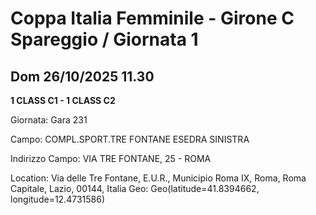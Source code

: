 

# Coppa Italia Femminile  - Girone C Spareggio / Giornata 1

## Dom 26/10/2025 11.30

<strong>1 CLASS C1 - 1 CLASS C2</strong>

Giornata: Gara 231

Campo: COMPL.SPORT.TRE FONTANE ESEDRA SINISTRA 

Indirizzo Campo:  VIA TRE FONTANE, 25 - ROMA

Location: Via delle Tre Fontane, E.U.R., Municipio Roma IX, Roma, Roma Capitale, Lazio, 00144, Italia
Geo: Geo(latitude=41.8394662, longitude=12.4731586)

